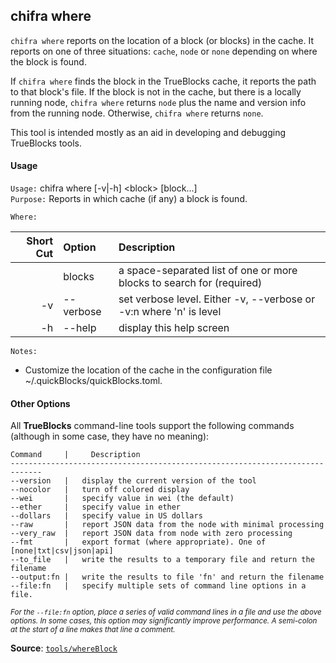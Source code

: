 ## chifra where

`chifra where` reports on the location of a block (or blocks) in the cache. It reports on one of three situations: `cache`, `node` or `none` depending on where the block is found.

If `chifra where` finds the block in the TrueBlocks cache, it reports the path to that block's file. If the block is not in the cache, but there is a locally running node, `chifra where` returns `node` plus the name and version info from the running node. Otherwise, `chifra where` returns `none`.

This tool is intended mostly as an aid in developing and debugging TrueBlocks tools.

#### Usage

`Usage:`    chifra where [-v|-h] &lt;block&gt; [block...]  
`Purpose:`  Reports in which cache (if any) a block is found.

`Where:`  

| Short Cut | Option | Description |
| -------: | :------- | :------- |
|  | blocks | a space-separated list of one or more blocks to search for (required) |
| -v | --verbose | set verbose level. Either -v, --verbose or -v:n where 'n' is level |
| -h | --help | display this help screen |

`Notes:`

- Customize the location of the cache in the configuration file ~/.quickBlocks/quickBlocks.toml.

#### Other Options

All **TrueBlocks** command-line tools support the following commands (although in some case, they have no meaning):

    Command     |     Description
    -----------------------------------------------------------------------------
    --version   |   display the current version of the tool
    --nocolor   |   turn off colored display
    --wei       |   specify value in wei (the default)
    --ether     |   specify value in ether
    --dollars   |   specify value in US dollars
    --raw       |   report JSON data from the node with minimal processing
    --very_raw  |   report JSON data from node with zero processing
    --fmt       |   export format (where appropriate). One of [none|txt|csv|json|api]
    --to_file   |   write the results to a temporary file and return the filename
    --output:fn |   write the results to file 'fn' and return the filename
    --file:fn   |   specify multiple sets of command line options in a file.

<small>*For the `--file:fn` option, place a series of valid command lines in a file and use the above options. In some cases, this option may significantly improve performance. A semi-colon at the start of a line makes that line a comment.*</small>

**Source**: [`tools/whereBlock`](https://github.com/TrueBlocks/trueblocks-core/tree/master/src/tools/whereBlock)

